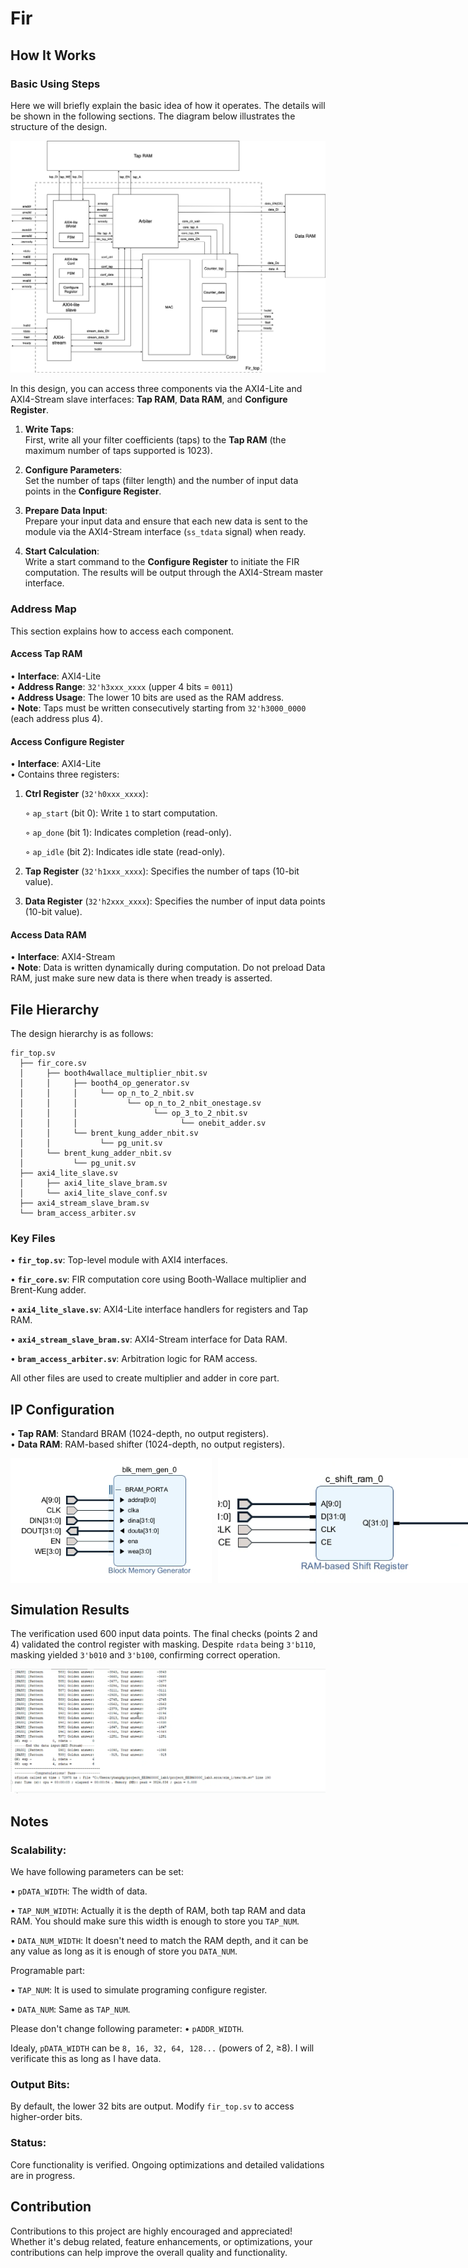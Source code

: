 # Fir
## How It Works
### Basic Using Steps
Here we will briefly explain the basic idea of how it operates. The details will be shown in the following sections. The diagram below illustrates the structure of the design.

![Structure Diagram](png/diagram.jpg)

In this design, you can access three components via the AXI4-Lite and AXI4-Stream slave interfaces: **Tap RAM**, **Data RAM**, and **Configure Register**.

1. **Write Taps**:  
   First, write all your filter coefficients (taps) to the **Tap RAM** (the maximum number of taps supported is 1023).

2. **Configure Parameters**:  
   Set the number of taps (filter length) and the number of input data points in the **Configure Register**.

3. **Prepare Data Input**:  
   Prepare your input data and ensure that each new data is sent to the module via the AXI4-Stream interface (`ss_tdata` signal) when ready.

4. **Start Calculation**:  
   Write a start command to the **Configure Register** to initiate the FIR computation. The results will be output through the AXI4-Stream master interface.

### Address Map
This section explains how to access each component.

#### Access Tap RAM
• **Interface**: AXI4-Lite  
• **Address Range**: `32'h3xxx_xxxx` (upper 4 bits = `0011`)  
• **Address Usage**: The lower 10 bits are used as the RAM address.  
• **Note**: Taps must be written consecutively starting from `32'h3000_0000` (each address plus 4).

#### Access Configure Register
• **Interface**: AXI4-Lite  
• Contains three registers:
  1. **Ctrl Register** (`32'h0xxx_xxxx`):

      ◦ `ap_start` (bit 0): Write `1` to start computation.

      ◦ `ap_done` (bit 1): Indicates completion (read-only).

      ◦ `ap_idle` (bit 2): Indicates idle state (read-only).

  2. **Tap Register** (`32'h1xxx_xxxx`): Specifies the number of taps (10-bit value).

  3. **Data Register** (`32'h2xxx_xxxx`): Specifies the number of input data points (10-bit value).

#### Access Data RAM
• **Interface**: AXI4-Stream  
• **Note**: Data is written dynamically during computation. Do not preload Data RAM, just make sure new data is there when tready is asserted.

## File Hierarchy
The design hierarchy is as follows:

```
fir_top.sv
  ├── fir_core.sv
  │     ├── booth4wallace_multiplier_nbit.sv
  │     │     ├── booth4_op_generator.sv
  │     │     │     └── op_n_to_2_nbit.sv
  │     │     │           └── op_n_to_2_nbit_onestage.sv
  │     │     │                 └── op_3_to_2_nbit.sv
  │     │     │                       └── onebit_adder.sv
  │     │     └── brent_kung_adder_nbit.sv
  │     │           └── pg_unit.sv
  │     └── brent_kung_adder_nbit.sv
  │           └── pg_unit.sv
  ├── axi4_lite_slave.sv
  │     ├── axi4_lite_slave_bram.sv
  │     └── axi4_lite_slave_conf.sv
  ├── axi4_stream_slave_bram.sv
  └── bram_access_arbiter.sv
```

### Key Files
• **`fir_top.sv`**: Top-level module with AXI4 interfaces.

• **`fir_core.sv`**: FIR computation core using Booth-Wallace multiplier and Brent-Kung adder.

• **`axi4_lite_slave.sv`**: AXI4-Lite interface handlers for registers and Tap RAM.

• **`axi4_stream_slave_bram.sv`**: AXI4-Stream interface for Data RAM.

• **`bram_access_arbiter.sv`**: Arbitration logic for RAM access.

All other files are used to create multiplier and adder in core part.

## IP Configuration

• **Tap RAM**: Standard BRAM (1024-depth, no output registers).  
• **Data RAM**: RAM-based shifter (1024-depth, no output registers).  

<div style="display: flex; gap: 10px; width: 100%;">
  <img src="png/tap_ram.png" alt="Tap RAM Structure" style="flex: 1; height: 200px; object-fit: cover;">
  <img src="png/data_ram.png" alt="Data RAM Structure" style="flex: 1; height: 200px; object-fit: cover;">
</div>

## Simulation Results
The verification used 600 input data points. The final checks (points 2 and 4) validated the control register with masking. Despite `rdata` being `3'b110`, masking yielded `3'b010` and `3'b100`, confirming correct operation.

![Simulation Result](png/Pass.png)

## Notes
### **Scalability**:  
We have following parameters can be set:

  • `pDATA_WIDTH`: The width of data.

  • `TAP_NUM_WIDTH`: Actually it is the depth of RAM, both tap RAM and data RAM. You should make sure this width is enough to store you `TAP_NUM`.

  • `DATA_NUM_WIDTH`: It doesn't need to match the RAM depth, and it can be any value as long as it is enough of store you `DATA_NUM`.

Programable part: 

  • `TAP_NUM`: It is used to simulate programing configure register.

  • `DATA_NUM`: Same as `TAP_NUM`.

Please don't change following parameter: 
  • `pADDR_WIDTH`.

Idealy, `pDATA_WIDTH` can be `8, 16, 32, 64, 128...` (powers of 2, ≥8). I will verificate this as long as I have data.


### **Output Bits**:
By default, the lower 32 bits are output. Modify `fir_top.sv` to access higher-order bits.  

### **Status**:
 Core functionality is verified. Ongoing optimizations and detailed validations are in progress.

## Contribution
Contributions to this project are highly encouraged and appreciated! Whether it's debug related, feature enhancements, or optimizations, your contributions can help improve the overall quality and functionality.